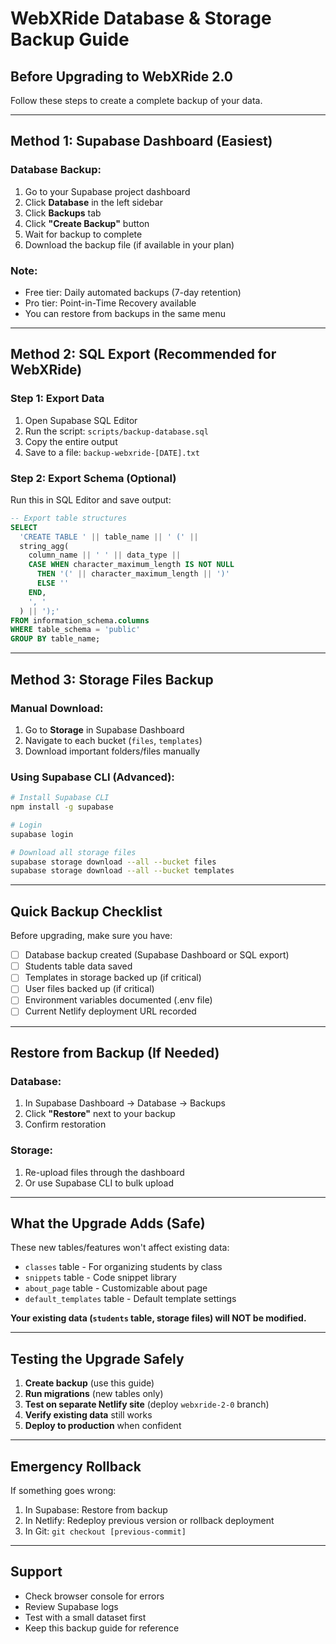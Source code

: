 # WebXRide Database & Storage Backup Guide

## Before Upgrading to WebXRide 2.0

Follow these steps to create a complete backup of your data.

---

## Method 1: Supabase Dashboard (Easiest)

### Database Backup:
1. Go to your Supabase project dashboard
2. Click **Database** in the left sidebar
3. Click **Backups** tab
4. Click **"Create Backup"** button
5. Wait for backup to complete
6. Download the backup file (if available in your plan)

### Note: 
- Free tier: Daily automated backups (7-day retention)
- Pro tier: Point-in-Time Recovery available
- You can restore from backups in the same menu

---

## Method 2: SQL Export (Recommended for WebXRide)

### Step 1: Export Data
1. Open Supabase SQL Editor
2. Run the script: `scripts/backup-database.sql`
3. Copy the entire output
4. Save to a file: `backup-webxride-[DATE].txt`

### Step 2: Export Schema (Optional)
Run this in SQL Editor and save output:

```sql
-- Export table structures
SELECT 
  'CREATE TABLE ' || table_name || ' (' || 
  string_agg(
    column_name || ' ' || data_type || 
    CASE WHEN character_maximum_length IS NOT NULL 
      THEN '(' || character_maximum_length || ')' 
      ELSE '' 
    END,
    ', '
  ) || ');'
FROM information_schema.columns
WHERE table_schema = 'public'
GROUP BY table_name;
```

---

## Method 3: Storage Files Backup

### Manual Download:
1. Go to **Storage** in Supabase Dashboard
2. Navigate to each bucket (`files`, `templates`)
3. Download important folders/files manually

### Using Supabase CLI (Advanced):

```bash
# Install Supabase CLI
npm install -g supabase

# Login
supabase login

# Download all storage files
supabase storage download --all --bucket files
supabase storage download --all --bucket templates
```

---

## Quick Backup Checklist

Before upgrading, make sure you have:

- [ ] Database backup created (Supabase Dashboard or SQL export)
- [ ] Students table data saved
- [ ] Templates in storage backed up (if critical)
- [ ] User files backed up (if critical)
- [ ] Environment variables documented (.env file)
- [ ] Current Netlify deployment URL recorded

---

## Restore from Backup (If Needed)

### Database:
1. In Supabase Dashboard → Database → Backups
2. Click **"Restore"** next to your backup
3. Confirm restoration

### Storage:
1. Re-upload files through the dashboard
2. Or use Supabase CLI to bulk upload

---

## What the Upgrade Adds (Safe)

These new tables/features won't affect existing data:

- `classes` table - For organizing students by class
- `snippets` table - Code snippet library
- `about_page` table - Customizable about page
- `default_templates` table - Default template settings

**Your existing data (`students` table, storage files) will NOT be modified.**

---

## Testing the Upgrade Safely

1. **Create backup** (use this guide)
2. **Run migrations** (new tables only)
3. **Test on separate Netlify site** (deploy `webxride-2-0` branch)
4. **Verify existing data** still works
5. **Deploy to production** when confident

---

## Emergency Rollback

If something goes wrong:

1. In Supabase: Restore from backup
2. In Netlify: Redeploy previous version or rollback deployment
3. In Git: `git checkout [previous-commit]`

---

## Support

- Check browser console for errors
- Review Supabase logs
- Test with a small dataset first
- Keep this backup guide for reference

